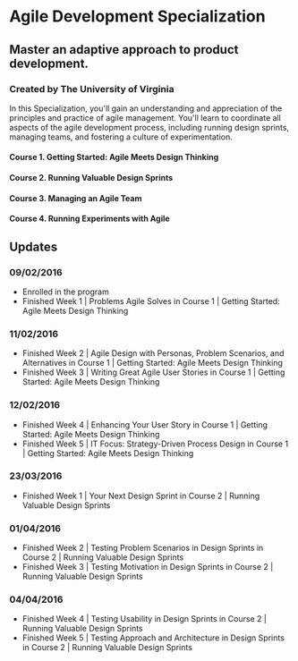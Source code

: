 # Agile Development Specialization
## Master an adaptive approach to product development.
### Created by The University of Virginia

In this Specialization, you'll gain an understanding and appreciation of the principles and practice of agile management. You'll learn to coordinate all aspects of the agile development process, including running design sprints, managing teams, and fostering a culture of experimentation.

#### Course 1. Getting Started: Agile Meets Design Thinking
#### Course 2. Running Valuable Design Sprints
#### Course 3. Managing an Agile Team
#### Course 4. Running Experiments with Agile

## Updates
### 09/02/2016
- Enrolled in the program
- Finished Week 1 | Problems Agile Solves in Course 1 | Getting Started: Agile Meets Design Thinking

### 11/02/2016
- Finished Week 2 | Agile Design with Personas, Problem Scenarios, and Alternatives in Course 1 | Getting Started: Agile Meets Design Thinking
- Finished Week 3 | Writing Great Agile User Stories in Course 1 | Getting Started: Agile Meets Design Thinking

### 12/02/2016
- Finished Week 4 | Enhancing Your User Story in Course 1 | Getting Started: Agile Meets Design Thinking
- Finished Week 5 | IT Focus: Strategy-Driven Process Design in Course 1 | Getting Started: Agile Meets Design Thinking

### 23/03/2016
- Finished Week 1 | Your Next Design Sprint in Course 2 | Running Valuable Design Sprints

### 01/04/2016
- Finished Week 2 | Testing Problem Scenarios in Design Sprints in Course 2 | Running Valuable Design Sprints
- Finished Week 3 | Testing Motivation in Design Sprints in Course 2 | Running Valuable Design Sprints

### 04/04/2016
- Finished Week 4 | Testing Usability in Design Sprints in Course 2 | Running Valuable Design Sprints
- Finished Week 5 | Testing Approach and Architecture in Design Sprints in Course 2 | Running Valuable Design Sprints
